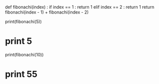 def fibonachi(index) :
	if index == 1 :
		return 1
	elif index == 2 :
		return 1
	return fibonachi(index - 1) + fibonachi(index - 2)

print(fibonachi(5))
# print 5
print(fibonachi(10))
# print 55
